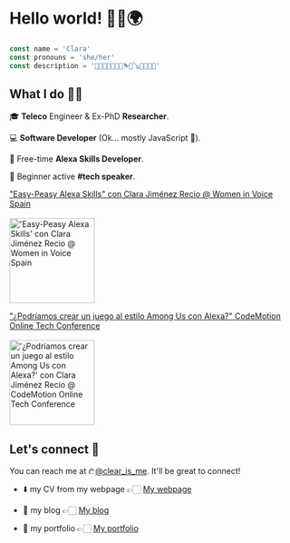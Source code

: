 # Hello world! 👋🏻🌍

```javascript
const name = 'Clara'
const pronouns = 'she/her'
const description = '👩🏻‍💻😻🌈🥦🍻⛷🎸🪕💖🚀📸🥳'
```

## What I do 🙌🏻

🎓 **Teleco** Engineer & Ex-PhD **Researcher**.

💻 **Software Developer** (Ok... mostly JavaScript 🤪).

🎊 Free-time **Alexa Skills Developer**.

🎤 Beginner active **#tech speaker**.

["Easy-Peasy Alexa Skills" con Clara Jiménez Recio @ Women in Voice Spain <br><br> <img src="https://pbs.twimg.com/media/EoT5i8UXcAMkwHx.jpg" alt="'Easy-Peasy Alexa Skills' con Clara Jiménez Recio @ Women in Voice Spain" height="150">](https://www.youtube.com/watch?v=msr30-fZWNg)

["¿Podríamos crear un juego al estilo Among Us con Alexa?" CodeMotion Online Tech Conference <br><br> <img src="https://pbs.twimg.com/media/EzSJbsjUYBEpgoS?format=jpg" alt="'¿Podríamos crear un juego al estilo Among Us con Alexa?' con Clara Jiménez Recio @ CodeMotion Online Tech Conference" height="150">](https://slides.com/clear_is_me/amongus-alexa-codemotion/fullscreen)

## Let's connect 🔌

You can reach me at [<img src="https://logos-marcas.com/wp-content/uploads/2020/04/Twitter-Logo.png" alt="Clara's Twitter" height="12">@clear_is_me](https://twitter.com/clear_is_me). It'll be great to connect!

- ⬇️ my CV from my webpage 👉🏻 [My webpage](https://clara-jr.github.io/about)

- 👀 my blog 👉🏻 [My blog](https://clara-jr.github.io)

- 👀 my portfolio 👉🏻 [My portfolio](https://clara-jr.github.io/projects)
